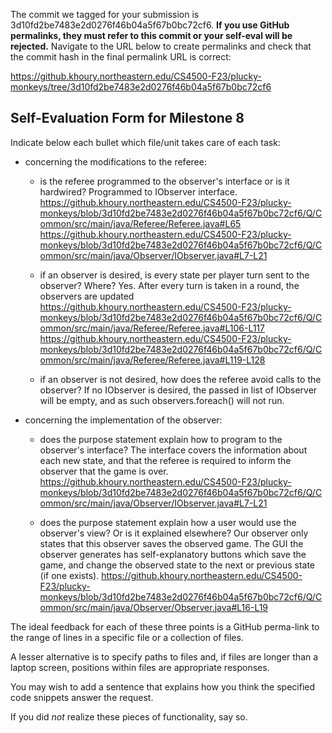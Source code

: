 The commit we tagged for your submission is 3d10fd2be7483e2d0276f46b04a5f67b0bc72cf6.
**If you use GitHub permalinks, they must refer to this commit or your self-eval will be rejected.**
Navigate to the URL below to create permalinks and check that the commit hash in the final permalink URL is correct:

https://github.khoury.northeastern.edu/CS4500-F23/plucky-monkeys/tree/3d10fd2be7483e2d0276f46b04a5f67b0bc72cf6

## Self-Evaluation Form for Milestone 8

Indicate below each bullet which file/unit takes care of each task:

- concerning the modifications to the referee: 

  - is the referee programmed to the observer's interface
    or is it hardwired?
    Programmed to IObserver interface.
https://github.khoury.northeastern.edu/CS4500-F23/plucky-monkeys/blob/3d10fd2be7483e2d0276f46b04a5f67b0bc72cf6/Q/Common/src/main/java/Referee/Referee.java#L65
https://github.khoury.northeastern.edu/CS4500-F23/plucky-monkeys/blob/3d10fd2be7483e2d0276f46b04a5f67b0bc72cf6/Q/Common/src/main/java/Observer/IObserver.java#L7-L21
  - if an observer is desired, is every state per player turn sent to
    the observer? Where?
    Yes. After every turn is taken in a round, the observers are updated
    https://github.khoury.northeastern.edu/CS4500-F23/plucky-monkeys/blob/3d10fd2be7483e2d0276f46b04a5f67b0bc72cf6/Q/Common/src/main/java/Referee/Referee.java#L106-L117
    https://github.khoury.northeastern.edu/CS4500-F23/plucky-monkeys/blob/3d10fd2be7483e2d0276f46b04a5f67b0bc72cf6/Q/Common/src/main/java/Referee/Referee.java#L119-L128

  - if an observer is not desired, how does the referee avoid calls to
    the observer?
    If no IObserver is desired, the passed in list of IObserver will be empty, and as such observers.foreach() will not run. 

- concerning the implementation of the observer:

  - does the purpose statement explain how to program to the
    observer's interface? 
    The interface covers the information about each new state, and that the referee is required to inform the observer that the game is over.
    https://github.khoury.northeastern.edu/CS4500-F23/plucky-monkeys/blob/3d10fd2be7483e2d0276f46b04a5f67b0bc72cf6/Q/Common/src/main/java/Observer/IObserver.java#L7-L21

  - does the purpose statement explain how a user would use the
    observer's view? Or is it explained elsewhere?
    Our observer only states that this observer saves the observed game. The GUI the observer generates has self-explanatory buttons which 
    save the game, and change the observed state to the next or previous state (if one exists). 
    https://github.khoury.northeastern.edu/CS4500-F23/plucky-monkeys/blob/3d10fd2be7483e2d0276f46b04a5f67b0bc72cf6/Q/Common/src/main/java/Observer/Observer.java#L16-L19

The ideal feedback for each of these three points is a GitHub
perma-link to the range of lines in a specific file or a collection of
files.

A lesser alternative is to specify paths to files and, if files are
longer than a laptop screen, positions within files are appropriate
responses.

You may wish to add a sentence that explains how you think the
specified code snippets answer the request.

If you did *not* realize these pieces of functionality, say so.

